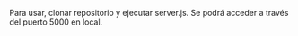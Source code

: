 
Para usar, clonar repositorio y ejecutar server.js.
Se podrá acceder a través del puerto 5000 en local.